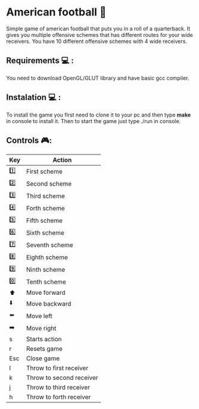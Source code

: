 # American football :rugby_football:

Simple game of american football that puts you in a roll of a quarterback. It gives you multiple offensive schemes that has different routes for your wide receivers. You have 10 different offensive schemes with 4 wide receivers.

## Requirements :computer: :

You need to download OpenGL/GLUT library and have basic gcc compiler.


## Instalation :computer: :

To install the game you first need to clone it to your pc and then type **make** in console to install it. Then to start the game just type ./run in console.

## Controls  🎮:

| Key  | Action |
| ------------- | ------------- |
| :one: | First scheme  |
| :two:  | Second scheme  |
| :three: | Third scheme  |
| :four:  | Forth scheme  |
| :five: | Fifth scheme  |
| :six:  | Sixth scheme  |
| :seven: | Seventh scheme  |
| :eight:  | Eighth scheme  |
| :nine: | Ninth scheme  |
| :zero:  | Tenth scheme  |
| :arrow_up: | Move forward  |
| :arrow_down:  | Move backward |
| :arrow_left: | Move left |
| :arrow_right:  | Move right |
| s | Starts action  |
| r  | Resets game  |
| Esc | Close game  |
| l  | Throw to first receiver  |
| k  | Throw to second receiver  |
| j  | Throw to third receiver  |
| h  | Throw to forth receiver  |
